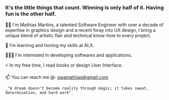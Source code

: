 ### It's the little things that count. Winning is only half of it. Having fun is the other half.

👋🏿 I'm Mathias Martins, a talented Software Engineer with over a decade of expertise in graphics design and a recent foray into UX design, I bring a unique blend of artistic flair and technical know-how to every project.

🌱 I’m learning and honing my skills at ALX.

👨🏿‍💻 I'm interested in developing softwares and applications.

⚡ In my free time, I read books or design User Interface.

📫 You can reach me @: owamathias@gmail.com

```_"A dream doesn't become reality through magic; it takes sweat, determination, and hard work"_```
